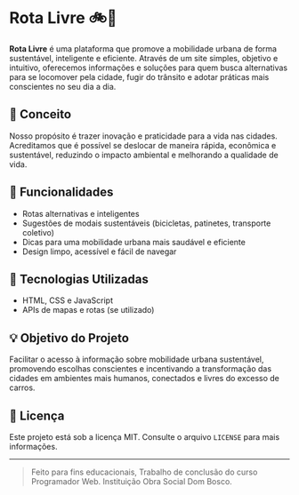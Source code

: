 # Rota Livre 🚲🌿

**Rota Livre** é uma plataforma que promove a mobilidade urbana de forma sustentável, inteligente e eficiente. Através de um site simples, objetivo e intuitivo, oferecemos informações e soluções para quem busca alternativas para se locomover pela cidade, fugir do trânsito e adotar práticas mais conscientes no seu dia a dia.

## 🚀 Conceito
Nosso propósito é trazer inovação e praticidade para a vida nas cidades. Acreditamos que é possível se deslocar de maneira rápida, econômica e sustentável, reduzindo o impacto ambiental e melhorando a qualidade de vida.

## 🌟 Funcionalidades
- Rotas alternativas e inteligentes
- Sugestões de modais sustentáveis (bicicletas, patinetes, transporte coletivo)
- Dicas para uma mobilidade urbana mais saudável e eficiente
- Design limpo, acessível e fácil de navegar

## 🔧 Tecnologias Utilizadas
- HTML, CSS e JavaScript
- APIs de mapas e rotas (se utilizado)

## 💡 Objetivo do Projeto
Facilitar o acesso à informação sobre mobilidade urbana sustentável, promovendo escolhas conscientes e incentivando a transformação das cidades em ambientes mais humanos, conectados e livres do excesso de carros.

## 📜 Licença
Este projeto está sob a licença MIT. Consulte o arquivo `LICENSE` para mais informações.

---

> Feito para fins educacionais, Trabalho de conclusão do curso Programador Web.
> Instituição Obra Social Dom Bosco.

